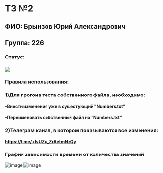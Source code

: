 # ТЗ №2

## ФИО: Брынзов Юрий Александрович
## Группа: 226
### Статус:<br>
### <img src ="https://github.com/Rextek7/hse_tp_hw_2/workflows/my-tests/badge.svg?branch=main"><br>
### Правила использования:
### 1)Для прогона теста собственного файла, необходимо:
####   -Внести изменения уже в сущестующий "Numbers.txt"
####   -Переименовать собственный файл на "Numbers.txt"
### 2)Телеграм канал, в котором показываются все изменения: 
####  https://t.me/+lvUZu_ZrAetmNzQy

### График зависимости времени от количества значений 
![image](https://user-images.githubusercontent.com/113045888/195183552-8be8fdf1-8cb5-4dde-a014-89e04bd8f237.png)
![image](https://user-images.githubusercontent.com/113045888/195183628-549ad06d-25f2-49aa-8c3b-4801ae3b0a02.png)
